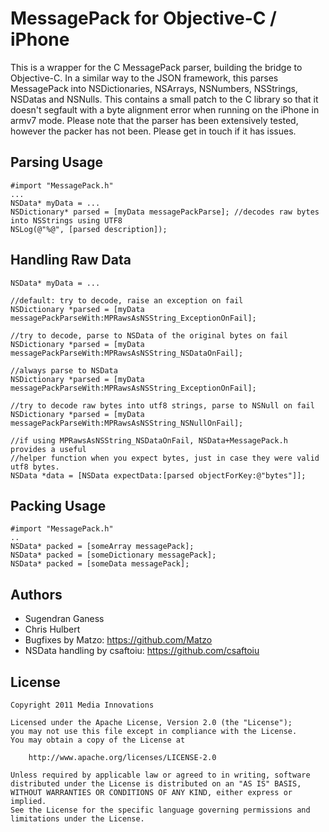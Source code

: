 MessagePack for Objective-C / iPhone
============

This is a wrapper for the C MessagePack parser, building the bridge to Objective-C.
In a similar way to the JSON framework, this parses MessagePack into NSDictionaries, NSArrays, NSNumbers, NSStrings, NSDatas and NSNulls.
This contains a small patch to the C library so that it doesn't segfault with a byte alignment error when running on the iPhone in armv7 mode.
Please note that the parser has been extensively tested, however the packer has not been. Please get in touch if it has issues.

Parsing Usage
-----

	#import "MessagePack.h"
	...
	NSData* myData = ...
	NSDictionary* parsed = [myData messagePackParse]; //decodes raw bytes into NSStrings using UTF8
	NSLog(@"%@", [parsed description]);

Handling Raw Data
-----

	NSData* myData = ...
    
    //default: try to decode, raise an exception on fail
	NSDictionary *parsed = [myData messagePackParseWith:MPRawsAsNSString_ExceptionOnFail];

    //try to decode, parse to NSData of the original bytes on fail
	NSDictionary *parsed = [myData messagePackParseWith:MPRawsAsNSString_NSDataOnFail];

    //always parse to NSData
	NSDictionary *parsed = [myData messagePackParseWith:MPRawsAsNSString_ExceptionOnFail];

    //try to decode raw bytes into utf8 strings, parse to NSNull on fail
	NSDictionary *parsed = [myData messagePackParseWith:MPRawsAsNSString_NSNullOnFail];

    //if using MPRawsAsNSString_NSDataOnFail, NSData+MessagePack.h provides a useful
    //helper function when you expect bytes, just in case they were valid utf8 bytes.
    NSData *data = [NSData expectData:[parsed objectForKey:@"bytes"]];

Packing Usage
----

    #import "MessagePack.h"
    ..
    NSData* packed = [someArray messagePack];
    NSData* packed = [someDictionary messagePack];
    NSData* packed = [someData messagePack];

Authors
-------

* Sugendran Ganess
* Chris Hulbert
* Bugfixes by Matzo: https://github.com/Matzo
* NSData handling by csaftoiu: https://github.com/csaftoiu

License
-------

	Copyright 2011 Media Innovations

	Licensed under the Apache License, Version 2.0 (the "License");
	you may not use this file except in compliance with the License.
	You may obtain a copy of the License at

	    http://www.apache.org/licenses/LICENSE-2.0

	Unless required by applicable law or agreed to in writing, software
	distributed under the License is distributed on an "AS IS" BASIS,
	WITHOUT WARRANTIES OR CONDITIONS OF ANY KIND, either express or implied.
	See the License for the specific language governing permissions and
	limitations under the License.
